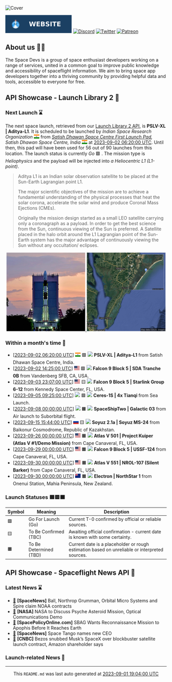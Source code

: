 ![Cover](https://raw.githubusercontent.com/TheSpaceDevs/Tutorials/main/assets/tsd_cover.png)


[![Website](https://raw.githubusercontent.com/TheSpaceDevs/Tutorials/e36b2c250ce7fcd4a801c1ed6cb1f9f9d031696b/assets/badge_tsd_website.svg)](https://thespacedevs.com/)
[![Discord](https://img.shields.io/badge/Discord-%237289DA.svg?style=for-the-badge&logo=discord&logoColor=white)](https://discord.gg/p7ntkNA)
[![Twitter](https://img.shields.io/badge/Twitter-%231DA1F2.svg?style=for-the-badge&logo=Twitter&logoColor=white)](https://twitter.com/TheSpaceDevs)
[![Patreon](https://img.shields.io/badge/Patreon-F96854?style=for-the-badge&logo=patreon&logoColor=white)](https://www.patreon.com/TheSpaceDevs)

## About us 🧑‍🚀
The Space Devs is a group of space enthusiast developers working on a range of
services, united in a common goal to improve public knowledge and accessibility
of spaceflight information. We aim to bring space app developers together into a
thriving community by providing helpful data and tools, accessible to everyone
for free.

## API Showcase - Launch Library 2 🚀

### Next Launch ⌛
The next space launch, retrieved from our
<a href="https://thespacedevs.com/llapi">Launch Library 2 API</a>, is
**PSLV-XL | Aditya-L1**. It is scheduled to be launched by *Indian Space Research Organization*
<img width="17" src="https://raw.githubusercontent.com/lipis/flag-icons/main/flags/4x3/in.svg" />
from *<a href="https://en.wikipedia.org/wiki/Satish_Dhawan_Space_Centre_First_Launch_Pad">Satish Dhawan Space Centre First Launch Pad</a>, Satish Dhawan Space Centre, India*
<img width="17" src="https://raw.githubusercontent.com/lipis/flag-icons/main/flags/4x3/in.svg" />
at <a href="https://www.timeanddate.com/worldclock/fixedtime.html?iso=20230902T062000">2023-09-02 06:20:00 UTC</a>.  Until
then, this pad will have been used for 56
out of 90 launches from this location. The launch status is currently
*Go* 🟩 . The mission type is
*Heliophysics* and the payload will be injected
into *a Heliocentric L1
(L1-point)*.
<br>
<blockquote>
  Aditya L1 is an Indian solar observation satellite to be placed at the Sun-Earth Lagrangian point L1.

The major scientific objectives of the mission are to achieve a fundamental understanding of the physical processes that heat the solar corona, accelerate the solar wind and produce Coronal Mass Ejections (CMEs).

Originally the mission design started as a small LEO satellite carrying only a coronagraph as a payload. In order to get the best science from the Sun, continuous viewing of the Sun is preferred. A Satellite placed in the halo orbit around the L1 Lagrangian point of the Sun-Earth system has the major advantage of continuously viewing the Sun without any occultation/ eclipses.
</blockquote>

<p float="left" align="center">
  <a href="https://en.wikipedia.org/wiki/Polar_Satellite_Launch_Vehicle" >
    <img alt="launch-image" width="49%" src="profile/cache/launch_image.png" />
  </a>
  <a href="https://www.google.com/maps?q=13.733,80.235" >
    <img alt="pad-location" width="49%" src="profile/cache/new_pad_image.png"  />
  </a>
</p>

### Within a month's time 📅
- \[<a href="https://www.timeanddate.com/worldclock/fixedtime.html?iso=20230902T062000">2023-09-02 06:20:00 UTC</a>\]  <img width="17" src="https://raw.githubusercontent.com/lipis/flag-icons/main/flags/4x3/in.svg" /> 🟩  <a href="https://www.google.com/calendar/render?action=TEMPLATE&text=PSLV-XL | Aditya-L1&location=Satish Dhawan Space Centre, India&dates=20230902T062000Z%2F20230902T062000Z"><img border="0" width="15" src="https://upload.wikimedia.org/wikipedia/commons/a/a5/Google_Calendar_icon_%282020%29.svg"></a> **PSLV-XL | Aditya-L1** from Satish Dhawan Space Centre, India.
- \[<a href="https://www.timeanddate.com/worldclock/fixedtime.html?iso=20230902T142500">2023-09-02 14:25:00 UTC</a>\]  <img width="17" src="https://raw.githubusercontent.com/lipis/flag-icons/main/flags/4x3/us.svg" /> 🟩  <a href="https://www.google.com/calendar/render?action=TEMPLATE&text=Falcon 9 Block 5 | SDA Tranche 0B&location=Vandenberg SFB, CA, USA&dates=20230902T142500Z%2F20230902T142500Z"><img border="0" width="15" src="https://upload.wikimedia.org/wikipedia/commons/a/a5/Google_Calendar_icon_%282020%29.svg"></a> **Falcon 9 Block 5 | SDA Tranche 0B** from Vandenberg SFB, CA, USA.
- \[<a href="https://www.timeanddate.com/worldclock/fixedtime.html?iso=20230903T230700">2023-09-03 23:07:00 UTC</a>\]  <img width="17" src="https://raw.githubusercontent.com/lipis/flag-icons/main/flags/4x3/us.svg" /> 🟨  <a href="https://www.google.com/calendar/render?action=TEMPLATE&text=Falcon 9 Block 5 | Starlink Group 6-12&location=Kennedy Space Center, FL, USA&dates=20230903T230700Z%2F20230904T033700Z"><img border="0" width="15" src="https://upload.wikimedia.org/wikipedia/commons/a/a5/Google_Calendar_icon_%282020%29.svg"></a> **Falcon 9 Block 5 | Starlink Group 6-12** from Kennedy Space Center, FL, USA.
- \[<a href="https://www.timeanddate.com/worldclock/fixedtime.html?iso=20230905T092500">2023-09-05 09:25:00 UTC</a>\]  <img width="17" src="https://upload.wikimedia.org/wikipedia/commons/e/ef/International_Flag_of_Planet_Earth.svg" /> 🟩  <a href="https://www.google.com/calendar/render?action=TEMPLATE&text=Ceres-1S | 4x Tianqi&location=Sea Launch&dates=20230905T092500Z%2F20230905T100200Z"><img border="0" width="15" src="https://upload.wikimedia.org/wikipedia/commons/a/a5/Google_Calendar_icon_%282020%29.svg"></a> **Ceres-1S | 4x Tianqi** from Sea Launch.
- \[<a href="https://www.timeanddate.com/worldclock/fixedtime.html?iso=20230908T000000">2023-09-08 00:00:00 UTC</a>\]  <img width="17" src="https://upload.wikimedia.org/wikipedia/commons/e/ef/International_Flag_of_Planet_Earth.svg" /> 🟧  <a href="https://www.google.com/calendar/render?action=TEMPLATE&text=SpaceShipTwo | Galactic 03&location=Air launch to Suborbital flight&dates=20230908T000000Z%2F20230908T000000Z"><img border="0" width="15" src="https://upload.wikimedia.org/wikipedia/commons/a/a5/Google_Calendar_icon_%282020%29.svg"></a> **SpaceShipTwo | Galactic 03** from Air launch to Suborbital flight.
- \[<a href="https://www.timeanddate.com/worldclock/fixedtime.html?iso=20230915T154400">2023-09-15 15:44:00 UTC</a>\]  <img width="17" src="https://raw.githubusercontent.com/lipis/flag-icons/main/flags/4x3/ru.svg" /> 🟨  <a href="https://www.google.com/calendar/render?action=TEMPLATE&text=Soyuz 2.1a | Soyuz MS-24&location=Baikonur Cosmodrome, Republic of Kazakhstan&dates=20230915T154400Z%2F20230915T154400Z"><img border="0" width="15" src="https://upload.wikimedia.org/wikipedia/commons/a/a5/Google_Calendar_icon_%282020%29.svg"></a> **Soyuz 2.1a | Soyuz MS-24** from Baikonur Cosmodrome, Republic of Kazakhstan.
- \[<a href="https://www.timeanddate.com/worldclock/fixedtime.html?iso=20230926T000000">2023-09-26 00:00:00 UTC</a>\]  <img width="17" src="https://raw.githubusercontent.com/lipis/flag-icons/main/flags/4x3/us.svg" /> 🟧  <a href="https://www.google.com/calendar/render?action=TEMPLATE&text=Atlas V 501 | Project Kuiper (Atlas V #1/Demo Mission)&location=Cape Canaveral, FL, USA&dates=20230926T000000Z%2F20230926T000000Z"><img border="0" width="15" src="https://upload.wikimedia.org/wikipedia/commons/a/a5/Google_Calendar_icon_%282020%29.svg"></a> **Atlas V 501 | Project Kuiper (Atlas V #1/Demo Mission)** from Cape Canaveral, FL, USA.
- \[<a href="https://www.timeanddate.com/worldclock/fixedtime.html?iso=20230929T000000">2023-09-29 00:00:00 UTC</a>\]  <img width="17" src="https://raw.githubusercontent.com/lipis/flag-icons/main/flags/4x3/us.svg" /> 🟧  <a href="https://www.google.com/calendar/render?action=TEMPLATE&text=Falcon 9 Block 5 | USSF-124&location=Cape Canaveral, FL, USA&dates=20230929T000000Z%2F20230929T000000Z"><img border="0" width="15" src="https://upload.wikimedia.org/wikipedia/commons/a/a5/Google_Calendar_icon_%282020%29.svg"></a> **Falcon 9 Block 5 | USSF-124** from Cape Canaveral, FL, USA.
- \[<a href="https://www.timeanddate.com/worldclock/fixedtime.html?iso=20230930T000000">2023-09-30 00:00:00 UTC</a>\]  <img width="17" src="https://raw.githubusercontent.com/lipis/flag-icons/main/flags/4x3/us.svg" /> 🟧  <a href="https://www.google.com/calendar/render?action=TEMPLATE&text=Atlas V 551 | NROL-107 (Silent Barker)&location=Cape Canaveral, FL, USA&dates=20230930T000000Z%2F20230930T000000Z"><img border="0" width="15" src="https://upload.wikimedia.org/wikipedia/commons/a/a5/Google_Calendar_icon_%282020%29.svg"></a> **Atlas V 551 | NROL-107 (Silent Barker)** from Cape Canaveral, FL, USA.
- \[<a href="https://www.timeanddate.com/worldclock/fixedtime.html?iso=20230930T000000">2023-09-30 00:00:00 UTC</a>\]  <img width="17" src="https://raw.githubusercontent.com/lipis/flag-icons/main/flags/4x3/nz.svg" /> 🟧  <a href="https://www.google.com/calendar/render?action=TEMPLATE&text=Electron | NorthStar 1&location=Onenui Station, Mahia Peninsula, New Zealand&dates=20230930T000000Z%2F20230930T000000Z"><img border="0" width="15" src="https://upload.wikimedia.org/wikipedia/commons/a/a5/Google_Calendar_icon_%282020%29.svg"></a> **Electron | NorthStar 1** from Onenui Station, Mahia Peninsula, New Zealand.


### Launch Statuses 🟩🟨🟧
<p align="center">
    <table class="tg">
    <thead>
      <tr>
        <th class="tg-0pky">Symbol</th>
        <th class="tg-0pky">Meaning</th>
        <th class="tg-0pky">Description</th>
      </tr>
    </thead>
    <tbody>
      <tr>
        <td class="tg-0pky">🟩</td>
        <td class="tg-0pky">Go For Launch (Go)</td>
        <td class="tg-0pky">Current T-0 confirmed by official or reliable sources.</td>
      </tr>
      <tr>
        <td class="tg-0pky">🟨</td>
        <td class="tg-0pky">To Be Confirmed (TBC)</td>
        <td class="tg-0pky">Awaiting official confirmation - current date is known with some certainty.</td>
      </tr>
      <tr>
        <td class="tg-0pky">🟧</td>
        <td class="tg-0pky">To Be Determined (TBD)</td>
        <td class="tg-0pky">Current date is a placeholder or rough estimation based on unreliable or interpreted sources.</td>
      </tr>
    </tbody>
    </table>
</p>

## API Showcase - Spaceflight News API 📰

### Latest News ⌛
- <a href="https://spacenews.com/ball-northrop-grumman-orbital-micro-systems-and-spire-claim-noaa-contracts/" >🔗</a> **[SpaceNews]** Ball, Northrop Grumman, Orbital Micro Systems and Spire claim NOAA contracts
- <a href="http://www.nasa.gov/press-release/nasa-to-discuss-psyche-asteroid-mission-optical-communications-demo" >🔗</a> **[NASA]** NASA to Discuss Psyche Asteroid Mission, Optical Communications Demo
- <a href="https://spacepolicyonline.com/news/sbag-wants-reconnaissance-mission-to-apophis-before-it-reaches-earth/" >🔗</a> **[SpacePolicyOnline.com]** SBAG Wants Reconnaissance Mission to Apophis Before It Reaches Earth
- <a href="https://spacenews.com/space-tango-names-new-ceo/" >🔗</a> **[SpaceNews]** Space Tango names new CEO
- <a href="https://www.cnbc.com/2023/09/01/bezos-snubbed-musk-spacex-satellite-contract-lawsuit.html" >🔗</a> **[CNBC]** Bezos snubbed Musk’s SpaceX over blockbuster satellite launch contract, Amazon shareholder says


### Launch-related News 🚀



<hr>
  <div align="center">
  This <code>README.md</code> was last auto generated at <a href="https://www.timeanddate.com/worldclock/fixedtime.html?iso=20230901T190400">2023-09-01 19:04:00 UTC</a>
  <br>
  <!-- <a href="https://medium.com/@g.h.garrett" target="_blank">Learn to add space launches to your profile here!</a> -->
</div>